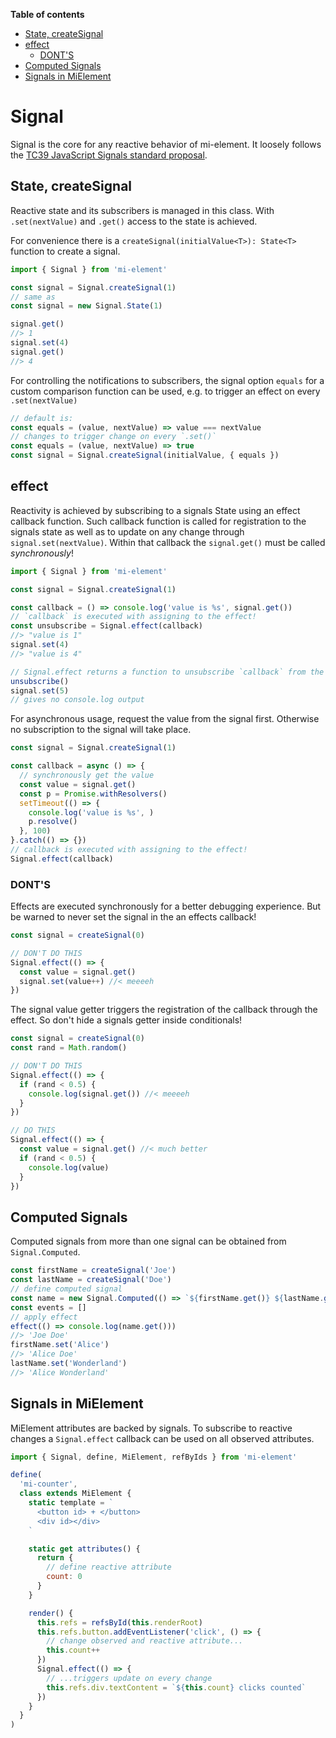 **Table of contents**

<!-- !toc (minlevel=2) -->

* [State, createSignal](#state-createsignal)
* [effect](#effect)
  * [DONT'S](#donts)
* [Computed Signals](#computed-signals)
* [Signals in MiElement](#signals-in-mielement)

<!-- toc! -->

# Signal

Signal is the core for any reactive behavior of mi-element.
It loosely follows the [TC39 JavaScript Signals standard proposal][].

## State, createSignal

Reactive state and its subscribers is managed in this class. With
`.set(nextValue)` and `.get()` access to the state is achieved.

For convenience there is a `createSignal(initialValue<T>): State<T>` function to
create a signal.

```js
import { Signal } from 'mi-element'

const signal = Signal.createSignal(1)
// same as
const signal = new Signal.State(1)

signal.get()
//> 1
signal.set(4)
signal.get()
//> 4
```

For controlling the notifications to subscribers, the signal option `equals` for
a custom comparison function can be used, e.g. to trigger an effect on every
`.set(nextValue)`

```js
// default is:
const equals = (value, nextValue) => value === nextValue
// changes to trigger change on every `.set()`
const equals = (value, nextValue) => true
const signal = Signal.createSignal(initialValue, { equals })
```

## effect

Reactivity is achieved by subscribing to a signals State using an effect
callback function. Such callback function is called for registration to the
signals state as well as to update on any change through
`signal.set(nextValue)`. Within that callback the `signal.get()` must be called
_synchronously_! 

```js
import { Signal } from 'mi-element'

const signal = Signal.createSignal(1)

const callback = () => console.log('value is %s', signal.get())
// `callback` is executed with assigning to the effect!
const unsubscribe = Signal.effect(callback)
//> "value is 1"
signal.set(4)
//> "value is 4"

// Signal.effect returns a function to unsubscribe `callback` from the signal
unsubscribe()
signal.set(5)
// gives no console.log output
```

For asynchronous usage, request the value from the signal first. Otherwise no
subscription to the signal will take place.

```js
const signal = Signal.createSignal(1)

const callback = async () => {
  // synchronously get the value
  const value = signal.get()
  const p = Promise.withResolvers()
  setTimeout(() => {
    console.log('value is %s', )
    p.resolve()
  }, 100)
}.catch(() => {})
// callback is executed with assigning to the effect!
Signal.effect(callback)
```

### DONT'S

Effects are executed synchronously for a better debugging experience. But be
warned to never set the signal in the an effects callback!

```js
const signal = createSignal(0)

// DON'T DO THIS
Signal.effect(() => {
  const value = signal.get()
  signal.set(value++) //< meeeeh
})
```

The signal value getter triggers the registration of the callback through the
effect. So don't hide a signals getter inside conditionals!

```js
const signal = createSignal(0)
const rand = Math.random()

// DON'T DO THIS
Signal.effect(() => {
  if (rand < 0.5) {
    console.log(signal.get()) //< meeeeh
  }
})

// DO THIS
Signal.effect(() => {
  const value = signal.get() //< much better
  if (rand < 0.5) {
    console.log(value) 
  }
})
```

## Computed Signals

Computed signals from more than one signal can be obtained from
`Signal.Computed`.

```js
const firstName = createSignal('Joe')
const lastName = createSignal('Doe')
// define computed signal
const name = new Signal.Computed(() => `${firstName.get()} ${lastName.get()}`)
const events = []
// apply effect
effect(() => console.log(name.get()))
//> 'Joe Doe'
firstName.set('Alice')
//> 'Alice Doe'
lastName.set('Wonderland')
//> 'Alice Wonderland'
```

## Signals in MiElement

MiElement attributes are backed by signals. To subscribe to reactive changes a
`Signal.effect` callback can be used on all observed attributes.

```js
import { Signal, define, MiElement, refByIds } from 'mi-element'

define(
  'mi-counter',
  class extends MiElement {
    static template = `
      <button id> + </button>
      <div id></div>
    `

    static get attributes() {
      return {
        // define reactive attribute
        count: 0
      }
    }

    render() {
      this.refs = refsById(this.renderRoot)
      this.refs.button.addEventListener('click', () => {
        // change observed and reactive attribute...
        this.count++
      })
      Signal.effect(() => {
        // ...triggers update on every change
        this.refs.div.textContent = `${this.count} clicks counted`
      })
    }
  }
)
```

[TC39 JavaScript Signals standard proposal]: https://github.com/tc39/proposal-signals
